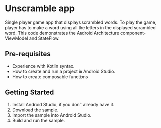 Unscramble app
=================================

Single player game app that displays scrambled words. To play the game, player has to make a
word using all the letters in the displayed scrambled word.
This code demonstrates the Android Architecture component- ViewModel and StateFlow.


Pre-requisites
--------------
* Experience with Kotlin syntax.
* How to create and run a project in Android Studio.
* How to create composable functions


Getting Started
---------------
1. Install Android Studio, if you don't already have it.
2. Download the sample.
3. Import the sample into Android Studio.
4. Build and run the sample.
